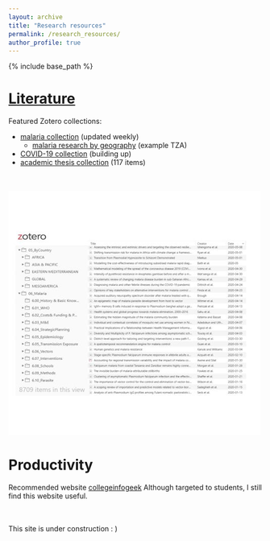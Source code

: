 ```yaml
---
layout: archive
title: "Research resources"
permalink: /research_resources/
author_profile: true
---
```


{% include base_path %}



[Literature](https://www.zotero.org/manuela.runge/collections/WEB7E7VT/items/GBULK39D/collection)
======

Featured Zotero collections:
- [malaria collection](https://www.zotero.org/manuela.runge/collections/WEB7E7VT/items/GBULK39D/collection) (updated weekly)
  - [malaria research by geography](https://www.zotero.org/manuela.runge/collections/JIJIGU46) (example TZA)
- [COVID-19 collection](https://www.zotero.org/manuela.runge/collections/6SAP6469) (building up)
- [academic thesis collection](https://www.zotero.org/manuela.runge/collections/CYEWGAN8) (117 items)

<br/><br/><img src='/images/zotero.jpg'> 


Productivity
======

Recommended website [collegeinfogeek](https://collegeinfogeek.com/)
Although targeted to students, I still find this website useful. 


<br/><br/>
This site is under construction : ) 

<!--
Heading 1
======

Heading 2
======

Heading 3
======

-->